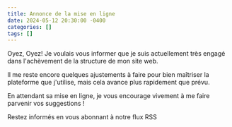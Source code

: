 ```yaml
---
title: Annonce de la mise en ligne
date: 2024-05-12 20:30:00 -0400
categories: []
tags: []
---
```


Oyez, Oyez! Je voulais vous informer que je suis actuellement très engagé dans l'achèvement de la structure de mon site web.

Il me reste encore quelques ajustements à faire pour bien maîtriser la plateforme que j'utilise, mais cela avance plus rapidement que prévu.

En attendant sa mise en ligne, je vous encourage vivement à me faire parvenir vos suggestions !

Restez informés en vous abonnant à notre flux RSS
